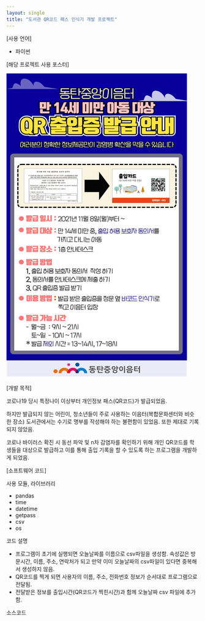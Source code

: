 ```yaml
---
layout: single
title: "도서관 QR코드 패스 인식기 개발 프로젝트"
---
```


[사용 언어]
- 파이썬

[해당 프로젝트 사용 포스터]


![image](/assets/images/qrrecog1.png)

[개발 목적]

코로나19 당시 특정나이 이상부터 개인정보 패스(QR코드)가 발급되었음.

하지만 발급되지 않는 어린이, 청소년들이 주로 사용하는 이음터(복합문화센터와 비슷한 장소) 도서관에서는 수기로 명부를 작성해야 하는 불편함이 있었음. 또한 제대로 기록되지 않았음.

코로나 바이러스 확진 시 동선 파악 및 n차 감염자를 확인하기 위해 개인 QR코드를 학생들을 대상으로 발급하고 이를 통해 출입 기록을 할 수 있도록 하는 프로그램을 개발하게 되었음.

[소프트웨어 코드]

사용 모듈, 라이브러리
- pandas
- time
- datetime
- getpass
- csv
- os

코드 설명
- 프로그램이 초기에 실행되면 오늘날짜를 이름으로 csv파일을 생성함. 속성값은 방문시간, 이름, 주소, 연락처가 되고 만약 이미 오늘날짜의 csv파일이 있다면 중복해서 생성하지 않음.
- QR코드를 찍게 되면 사용자의 이름, 주소, 전화번호 정보가 순서대로 프로그램으로 전달됨.
- 전달받은 정보를 출입시간(QR코드가 찍힌시간)과 함께 오늘날짜 csv 파일에 추가함.



소스코드

<script src="https://gist.github.com/minzero31/ad726a93d760f1031a4234c94a3d3875.js"></script>
